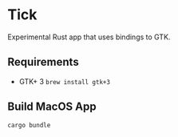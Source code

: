 # Tick

Experimental Rust app that uses bindings to GTK.

## Requirements

- GTK+ 3 `brew install gtk+3`

## Build MacOS App

```sh
cargo bundle
```

